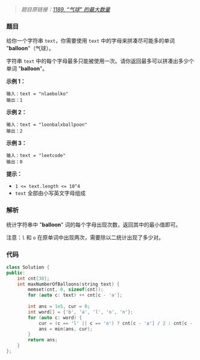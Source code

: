 > *题目原链接：[1189. “气球” 的最大数量](https://leetcode-cn.com/contest/weekly-contest-154/problems/maximum-number-of-balloons/)*

### 题目

给你一个字符串 `text`，你需要使用 `text` 中的字母来拼凑尽可能多的单词 "**balloon**"（气球）。

字符串 `text` 中的每个字母最多只能被使用一次。请你返回最多可以拼凑出多少个单词 "**balloon**"。

**示例 1：**

```
输入：text = "nlaebolko"
输出：1
```

**示例 2：**

```
输入：text = "loonbalxballpoon"
输出：2
```

**示例 3：**

```
输入：text = "leetcode"
输出：0
```

**提示：**

- `1 <= text.length <= 10^4`
- `text` 全部由小写英文字母组成

### 解析

统计字符串中 "**balloon**" 词的每个字母出现次数，返回其中的最小值即可。

注意：`l` 和 `o` 在原单词中出现两次，需要除以二统计出现了多少对。

### 代码

```cpp
class Solution {
public:
    int cnt[30];
    int maxNumberOfBalloons(string text) {
        memset(cnt, 0, sizeof(cnt));
        for (auto c: text) ++ cnt[c - 'a'];
        
        int ans = 1e5, cur = 0;
        int word[] = {'b', 'a', 'l', 'o', 'n'};
        for (auto c: word) {
            cur = (c == 'l' || c == 'o') ? cnt[c - 'a'] / 2 : cnt[c - 'a'];
            ans = min(ans, cur);
        }
        return ans;
    }
};
```